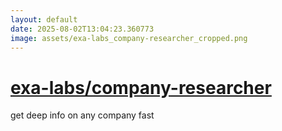 ```yaml
---
layout: default
date: 2025-08-02T13:04:23.360773
image: assets/exa-labs_company-researcher_cropped.png
---
```


# [exa-labs/company-researcher](https://github.com/exa-labs/company-researcher)

get deep info on any company fast
